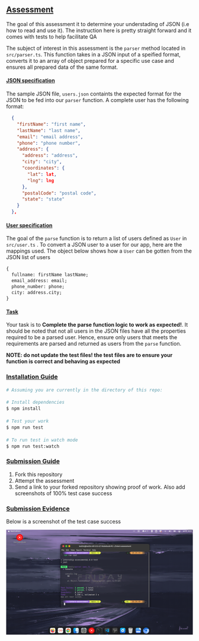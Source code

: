 <h2> <u> Assessment </u> </h2>

<p>The goal of this assessment it to determine your understading of JSON (i.e how to read and use it). The instruction here is pretty straight forward and it comes with tests to help facilitate QA</p>

<p>The subject of interest in this assessment is the <code>parser</code> method located in <code>src/parser.ts</code>. This function takes in a JSON input of a speified format, converts it to an array of object prepared for a specific use case and ensures all prepared data of the same format.</p>

<h4><u>JSON specification</u> </h4>
<p>The sample JSON file, <code>users.json</code> containts the expected format for the JSON to be fed into our  <code>parser</code> function. A complete user has the following format: </p>

```json
  {
    "firstName": "first name",
    "lastName": "last name",
    "email": "email address",
    "phone": "phone number",
    "address": {
      "address": "address",
      "city": "city",
      "coordinates": {
        "lat": lat,
        "lng": lng
      },
      "postalCode": "postal code",
      "state": "state"
    }
  },
```

<h4><u>User specification</u> </h4>
<p> The goal of the <code>parse</code> function is to return a list of users defined as <code>User</code> in <code>src/user.ts</code> . To convert a JSON user to a user for our app, here are the mappings used. The object below shows how a <code>User</code> can be gotten from the JSON list of users </p>

```
{
  fullname: firstName lastName;
  email_address: email;
  phone_number: phone;
  city: address.city;
}
```

<h4><u>Task</u> </h4>
<p> Your task is to <b>Complete the parse function logic to work as expected!</b>. It should be noted that not all users in the JSON files have all the properties required to be a parsed user. Hence, ensure only users that meets the requirements are parsed and returned as users from the <code>parse</code> function. </p>

<b>NOTE: do not update the test files! the test files are to ensure your function is correct and behaving as expected</b>

<h3><u>Installation Guide</u></h3>

```sh
# Assuming you are currently in the directory of this repo:

# Install dependencies
$ npm install

# Test your work
$ npm run test

# To run test in watch mode
$ npm run test:watch

```

<h3><u>Submission Guide</u></h3>
<ol>
<li>Fork this repository</li>
<li>Attempt the assessment</li>
<li>Send a link to your forked repository showing proof of work. Also add screenshots of 100% test case success</li>
</ol>

<h3><u>Submission Evidence</u></h3>
<p>Below is a screenshot of the test case success</p>
<img src="test_case.png"></img>
